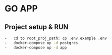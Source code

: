 # GO APP


## Project setup & RUN

```bash
-   cd to root_proj_path: cp .env.example .env
-   docker-compose up -d postgres
-   docker-compose up -d app
```
